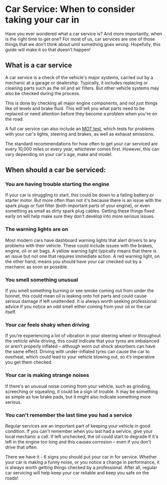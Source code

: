 # Car Service: When to consider taking your car in

Have you ever wondered what a car service is? And more importantly, when is the right time to get one? For most of us, car services are one of those things that we don’t think about until something goes wrong. Hopefully, this guide will make it so that doesn’t happen!

## What is a car service

A car service is a check of the vehicle's major systems, carried out by a mechanic at a garage or dealership. Typically, it includes replacing or cleaning parts such as the oil and air filters. But other vehicle systems may also be checked during the process.

This is done by checking all major engine components, and not just things like oil levels and brake fluid. This will tell you what parts need to be replaced or need attention before they become a problem when you're on the road.

A full car service can also include an [MOT test](https://www.mg.co.uk/blog/do-electric-cars-need-mot "Do Electric Cars Need An MOT?"), which tests for problems with your car's lights, steering and brakes, as well as exhaust emissions.

The standard recommendations for how often to get your car serviced are every 10,000 miles or every year, whichever comes first. However, this can vary depending on your car's age, make and model.

## When should a car be serviced:

### **You are having trouble starting the engine**

If your car is struggling to start, this could be down to a failing battery or starter motor. But more often than not it's because there is an issue with the spark plugs or fuel filter (both important parts of your engine), or even something as small as dirty spark plug cables. Getting these things fixed early on will help make sure they don't develop into more serious issues.

### **The warning lights are on**

Most modern cars have dashboard warning lights that alert drivers to any problems with their vehicle. These could include issues with the brakes, engine, oil or air bags. A yellow warning light typically means that there is an issue but not one that requires immediate action. A red warning light, on the other hand, means you should have your car checked out by a mechanic as soon as possible.

### **You smell something unusual**

If you smell something burning or see smoke coming out from under the bonnet, this could mean oil is leaking onto hot parts and could cause serious damage if left unattended. It is always worth seeking professional advice if you notice an odd smell either coming from your oil or the car itself.

### **Your car feels shaky when driving**

If you’re experiencing a lot of vibration in your steering wheel or throughout the vehicle while driving, this could indicate that your tyres are imbalanced or aren’t properly inflated – although worn out shock absorbers can have the same effect. Driving with under-inflated tyres can cause the car to overheat, which could lead to your vehicle blowing out, so it’s imperative you get them checked.

### **Your car is making strange noises**

If there's an unusual noise coming from your vehicle, such as grinding, screeching or squealing, it could be a sign of trouble. It may be something as simple as low brake pads, but it might also indicate something more serious.

### **You can't remember the last time you had a service**

Regular services are an important part of keeping your vehicle in good condition. If you can't remember when you last had a service, give your local mechanic a call. If left unchecked, the oil could start to degrade if it's left in the engine too long and this causes corrosion – even if you don't drive that often.

There we have it - 6 signs you should put your car in for service. Whether your car is making a funny noise, or you notice a change in performance, it is always worth getting things checked by a professional. After all, regular car servicing will help keep your car reliable and keep you safe on the roads!